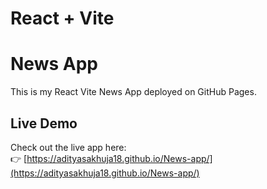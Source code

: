 # React + Vite

# News App

This is my React Vite News App deployed on GitHub Pages.

## Live Demo

Check out the live app here:  
👉 [https://adityasakhuja18.github.io/News-app/](https://adityasakhuja18.github.io/News-app/)

